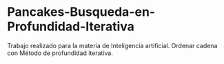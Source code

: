 # Pancakes-Busqueda-en-Profundidad-Iterativa
Trabajo realizado para la materia de Inteligencia artificial.
Ordenar cadena con Método de profundidad iterativa.

